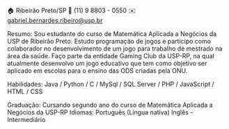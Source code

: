 🏠 Ribeirão Preto/SP
📱 (11) 9 8803 - 0550
✉️ gabriel.bernardes.ribeiro@usp.br

Resumo:
	Sou estudante do curso de Matemática Aplicada a Negócios da USP de Ribeirão Preto.
 	Estudo programação de jogos e participo como colaborador no desenvolvimento de um jogo para trabalho de mestrado na área da saúde.
 	Faço parte da entidade Gaming Club da USP-RP, na qual atualmente desenvolvo um jogo educativo que tem como objetivo ser aplicado em escolas para o ensino das ODS criadas pela ONU.

Habilidades:
	 Java / Python / C 
  / MySql / SQL Server 
  / PHP / JavaScript / HTML / CSS 

Graduação:
	Cursando segundo ano do curso de Matemática Aplicada a Negócios da USP-RP
Idiomas:
	Português (Língua nativa)
	Inglês - Intermediário
